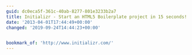```yaml
---
guid: dc0eca5f-361c-40ab-8277-801e3233b2a7
title: Initializr - Start an HTML5 Boilerplate project in 15 seconds!
date: '2013-04-01T17:44:49+00:00'
changed: '2019-09-24T14:44:23+00:00'


bookmark_of: 'http://www.initializr.com/'
---
```





